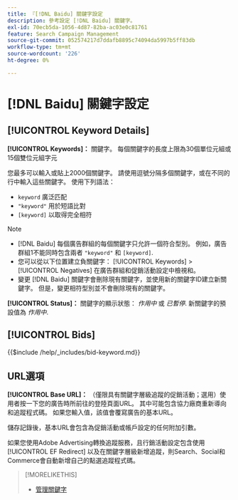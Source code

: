 ```yaml
---
title: 『[!DNL Baidu] 關鍵字設定
description: 參考設定 [!DNL Baidu] 關鍵字。
exl-id: 70ecb5da-1056-4d87-82ba-ac03e0c81761
feature: Search Campaign Management
source-git-commit: 052574217d7ddafb8895c74094da5997b5ff83db
workflow-type: tm+mt
source-wordcount: '226'
ht-degree: 0%

---
```


# [!DNL Baidu] 關鍵字設定

## [!UICONTROL Keyword Details]

**[!UICONTROL Keywords]：** 關鍵字。 每個關鍵字的長度上限為30個單位元組或15個雙位元組字元

您最多可以輸入或貼上2000個關鍵字。 請使用逗號分隔多個關鍵字，或在不同的行中輸入這些關鍵字。 使用下列語法：

* `keyword` 廣泛匹配
* `"keyword"` 用於短語比對
* `[keyword]` 以取得完全相符

>[!NOTE]
>
>* [!DNL Baidu] 每個廣告群組的每個關鍵字只允許一個符合型別。 例如，廣告群組1不能同時包含兩者 `"keyword"` 和 `[keyword]`.
>* 您可以從以下位置建立負關鍵字： [!UICONTROL Keywords] > [!UICONTROL Negatives] 在廣告群組和促銷活動設定中檢視和。
>* 變更 [!DNL Baidu] 關鍵字會刪除現有關鍵字，並使用新的關鍵字ID建立新關鍵字。 但是，變更相符型別並不會刪除現有的關鍵字。

**[!UICONTROL Status]：** 關鍵字的顯示狀態： *作用中* 或 *已暫停*. 新關鍵字的預設值為 *作用中*.

## [!UICONTROL Bids]

<!-- **[!UICONTROL Bid]:** -->

{{$include /help/_includes/bid-keyword.md}}

## URL選項

**[!UICONTROL Base URL]：** （僅限具有關鍵字層級追蹤的促銷活動；選用）使用者按一下您的廣告時所前往的登陸頁面URL。 其中可能包含協力廠商重新導向和追蹤程式碼。 如果您輸入值，該值會覆寫廣告的基本URL。

儲存記錄後，基本URL會包含為促銷活動或帳戶設定的任何附加引數。

如果您使用Adobe Advertising轉換追蹤服務，且行銷活動設定包含使用 [!UICONTROL EF Redirect] 以及在關鍵字層級新增追蹤，則Search、Social和Commerce會自動新增自己的點選追蹤程式碼。

>[!MORELIKETHIS]
>
>* [管理關鍵字](/help/search-social-commerce/campaign-management/campaigns/keyword-manage.md)
